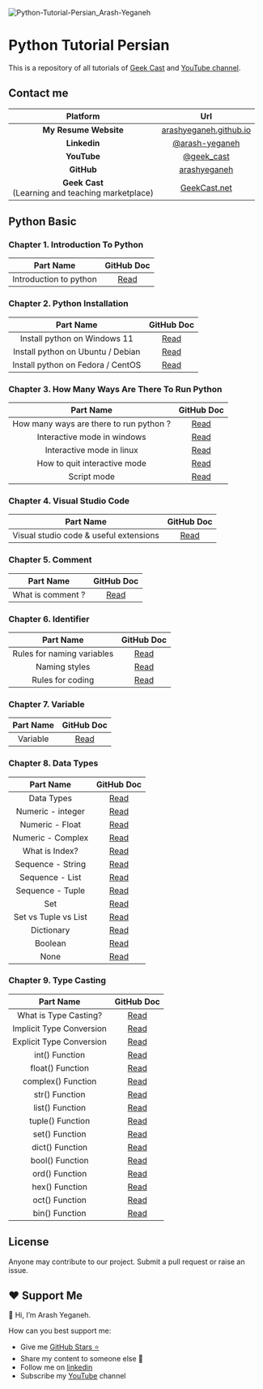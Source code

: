 ![Python-Tutorial-Persian_Arash-Yeganeh](image/header.svg) 

# Python Tutorial Persian

This is a repository of all tutorials of [Geek Cast](https://geekcast.net) and [YouTube channel](https://www.youtube.com/@geek_cast).

## Contact me

|                        Platform                        |                             Url                              |
| :----------------------------------------------------: | :----------------------------------------------------------: |
|                 **My Resume Website**                  |  [arashyeganeh.github.io](https://arashyeganeh.github.io/)   |
|                      **Linkedin**                      | [@arash-yeganeh](https://www.linkedin.com/in/arash-yeganeh/) |
|                      **YouTube**                       |       [@geek_cast](https://www.youtube.com/@geek_cast)       |
|                       **GitHub**                       |       [arashyeganeh](https://github.com/arashyeganeh)        |
| **Geek Cast** <br>(Learning and teaching marketplace) |             [GeekCast.net](https://geekcast.net)             |

## Python  Basic

### Chapter 1. Introduction To Python

|       Part Name        |                      GitHub Doc                       |
| :--------------------: | :---------------------------------------------------: |
| Introduction to python | [Read](/python_basic/Chapter1.Introduction_To_Python) |



### Chapter 2. Python Installation

|             Part Name             |                          GitHub Doc                          |
| :-------------------------------: | :----------------------------------------------------------: |
|   Install python on Windows 11    |      [Read](/python_basic/Chapter2.Python_Installation)      |
| Install python on Ubuntu / Debian | [Read](/python_basic/Chapter2.Python_Installation#نصب-در-اوبونتو--دبیان) |
| Install python on Fedora / CentOS | [Read](/python_basic/Chapter2.Python_Installation#نصب-در-فدورا--سنت-او-اس) |



### Chapter 3. How Many Ways Are There To Run Python

|                Part Name                |                          GitHub Doc                          |
| :-------------------------------------: | :----------------------------------------------------------: |
| How many ways are there to run python ? | [Read](/python_basic/Chapter3.How_Many_Ways_Are_There_To_Run_Python) |
|       Interactive mode in windows       | [Read](/python_basic/Chapter3.How_Many_Ways_Are_There_To_Run_Python#تعاملی--interactive-mode-) |
|        Interactive mode in linux        | [Read](/python_basic/Chapter3.How_Many_Ways_Are_There_To_Run_Python#لینوکس) |
|      How to quit interactive mode       | [Read](/python_basic/Chapter3.How_Many_Ways_Are_There_To_Run_Python#خروج-از-محیط-idle-بدون-بستن-پنجره-ترمینال) |
|               Script mode               | [Read](/python_basic/Chapter3.How_Many_Ways_Are_There_To_Run_Python#اسکریپت--script-mode-) |



### Chapter 4. Visual Studio Code

|                Part Name                |                    GitHub Doc                     |
| :-------------------------------------: | :-----------------------------------------------: |
| Visual studio code & useful  extensions | [Read](/python_basic/Chapter4.Visual_Studio_Code) |



### Chapter 5. Comment

|     Part Name     |               GitHub Doc               |
| :---------------: | :------------------------------------: |
| What is comment ? | [Read](/python_basic/Chapter5.Comment) |



### Chapter 6. Identifier

|         Part Name          |                          GitHub Doc                          |
| :------------------------: | :----------------------------------------------------------: |
| Rules for naming variables |          [Read](/python_basic/Chapter6.Identifier)           |
|       Naming styles        | [Read](/python_basic/Chapter6.Identifier#الگوی-نامگذاری-اسامی-چند-بخشی--naming-styles-) |
|      Rules for coding      | [Read](/python_basic/Chapter6.Identifier#قوانین-کد-نویسی--rules-for-coding-) |



### Chapter 7. Variable

| Part Name |               GitHub Doc                |
| :-------: | :-------------------------------------: |
| Variable  | [Read](/python_basic/Chapter7.Variable) |



### Chapter 8. Data Types

|      Part Name       |                          GitHub Doc                          |
| :------------------: | :----------------------------------------------------------: |
|      Data Types      |          [Read](/python_basic/Chapter8.Data_Types)           |
|  Numeric - integer   | [Read](/python_basic/Chapter8.Data_Types#1-1-اعداد-صحیح--integer--int-) |
|   Numeric - Float    | [Read](/python_basic/Chapter8.Data_Types#2-1-اعشاری--floating-point--float-) |
|  Numeric - Complex   | [Read](/python_basic/Chapter8.Data_Types#3-1-مختلط--complex-) |
|    What is Index?    | [Read](/python_basic/Chapter8.Data_Types#منظور-از-index--چیست) |
|  Sequence - String   | [Read](/python_basic/Chapter8.Data_Types#1-2-رشته--string-)  |
|   Sequence - List    |  [Read](/python_basic/Chapter8.Data_Types#2-2-لیست--list-)   |
|   Sequence - Tuple   | [Read](/python_basic/Chapter8.Data_Types#3-2-چندتایی--tuple-) |
|         Set          |     [Read](/python_basic/Chapter8.Data_Types#3-ست--set-)     |
| Set vs Tuple vs List | [Read](/python_basic/Chapter8.Data_Types#تفاوت-بین-set-و-tuple-و-list) |
|      Dictionary      | [Read](/python_basic/Chapter8.Data_Types#4-دیکشنری--dictionary---dict-) |
|       Boolean        |  [Read](/python_basic/Chapter8.Data_Types#5-بولی--boolean-)  |
|         None         |    [Read](/python_basic/Chapter8.Data_Types#6-هیچ--none-)    |



### Chapter 9. Type Casting

|        Part Name         |                          GitHub Doc                          |
| :----------------------: | :----------------------------------------------------------: |
|  What is Type Casting?   |            [Read](/python_basic/Chapter9.Casting)            |
| Implicit Type Conversion | [Read](/python_basic/Chapter9.Casting#تبدیل-ضمنی--implicit-type-conversion-) |
| Explicit Type Conversion | [Read](/python_basic/Chapter9.Casting#تبدیل-صریح--explicit-type-conversion-) |
|      int() Function      | [Read](/python_basic/Chapter9.Casting#1-تبدیل-به-عدد-صحیح-با-متد-int) |
|     float() Function     | [Read](/python_basic/Chapter9.Casting#2-تبدیل-به-عدد-اعشاری-با-متد-float) |
|    complex() Function    | [Read](/python_basic/Chapter9.Casting#3-تبدیل-به-عدد-مختلط-با-متد-complex) |
|      str() Function      | [Read](/python_basic/Chapter9.Casting#4-تبدیل-به-رشته-با-متد-str) |
|     list() Function      | [Read](/python_basic/Chapter9.Casting#5-تبدیل-به-لیست-با-متد-list) |
|     tuple() Function     | [Read](/python_basic/Chapter9.Casting#6-تبدیل-به-تاپل-با-متد-tuple) |
|      set() Function      | [Read](/python_basic/Chapter9.Casting#7-تبدیل-به-ست-با-متد-set) |
|     dict() Function      | [Read](/python_basic/Chapter9.Casting#8-تبدیل-به-دیکشنری-با-متد-dict) |
|     bool() Function      | [Read](/python_basic/Chapter9.Casting#9-تبدیل-به-بولین-با-متد-bool) |
|      ord() Function      | [Read](/python_basic/Chapter9.Casting#10-تبدیل-به-کد-ascii-با-متد-ord) |
|      hex() Function      | [Read](/python_basic/Chapter9.Casting#11-تبدیل-عدد-صحیح-به-مبنای-16-با-متد-hex) |
|      oct() Function      | [Read](/python_basic/Chapter9.Casting#12-تبدیل-عدد-صحیح-به-مبنای-8-با-متد-oct) |
|      bin() Function      | [Read](/python_basic/Chapter9.Casting#13-تبدیل-عدد-صحیح-به-باینری-با-متد-bin) |



## License

Anyone may contribute to our project. Submit a pull request or raise an issue.

## ❤️ Support Me

👋 Hi, I’m Arash Yeganeh.

How can you best support me:

- Give me  [GitHub Stars ⭐](https://github.com/arashyeganeh) 
- Share my content to someone else 👀
- Follow me on [linkedin](https://www.linkedin.com/in/arash-yeganeh)
- Subscribe my [YouTube](https://www.youtube.com/channel/UCUuojnAmPiklBpAeBmHE4Aw) channel
